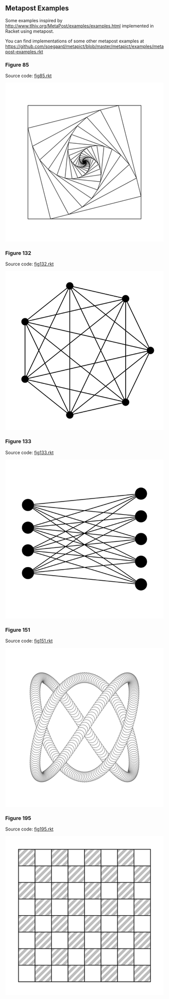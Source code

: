 Metapost Examples
------------------

Some examples inspired by http://www.tlhiv.org/MetaPost/examples/examples.html implemented in Racket using metapost.

You can find implementations of some other metapost examples at https://github.com/soegaard/metapict/blob/master/metapict/examples/metapost-examples.rkt

### Figure 85

Source code: [fig85.rkt](fig85.rkt)

![Figure 85](fig85.svg)

### Figure 132

Source code: [fig132.rkt](fig132.rkt)

![Figure 132](fig132.svg)

### Figure 133

Source code: [fig133.rkt](fig133.rkt)

![Figure 133](fig133.svg)

### Figure 151

Source code: [fig151.rkt](fig151.rkt)

![Figure 151](fig151.svg)


### Figure 195

Source code: [fig195.rkt](fig195.rkt)

![Figure 195](fig195.svg)

